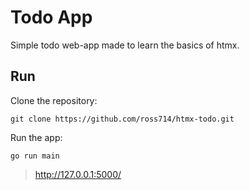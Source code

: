 # Todo App
Simple todo web-app made to learn the basics of htmx.

## Run
Clone the repository:

```
git clone https://github.com/ross714/htmx-todo.git
```
Run the app:

```
go run main
```

> http://127.0.0.1:5000/